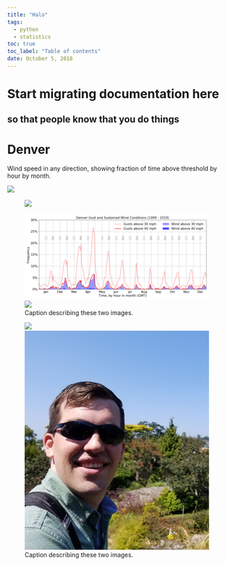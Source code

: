 ```yaml
---
title: "Halo"
tags:
  - python
  - statistics
toc: true
toc_label: "Table of contents"
date: October 5, 2018
---
```


# Start migrating documentation here
## so that people know that you do things


# Denver

Wind speed in any direction, showing fraction of time above threshold by hour by month.

  <img src="Denver_Wind_Year.png" width="800" />
 
<figure>
	<img src="Denver_Wind_Year.png" width="800" />
</figure>

<figure class="half">
    <img src="../_posts/Denver_Wind_Year.png">
    <img src="Denver_Wind_Year.png">
    <figcaption>Caption describing these two images.</figcaption>
</figure>

<figure class="half">
    <img src="Denver_Wind_Year.png">
    <img src="../assets/images/bio-pic.png">
    <figcaption>Caption describing these two images.</figcaption>
</figure>
